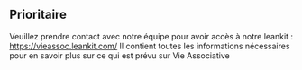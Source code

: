 ## Prioritaire ##

Veuillez prendre contact avec notre équipe pour avoir accès à notre leankit : https://vieassoc.leankit.com/
Il contient toutes les informations nécessaires pour en savoir plus sur ce qui est prévu sur Vie Associative